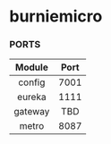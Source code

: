 # burniemicro

### PORTS

|  Module   |   Port   |
| :-------: | :------: |
|  config   |   7001   |
|  eureka   |   1111   |
|  gateway  |   TBD    |
|  metro    |   8087   |